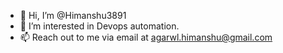 - 👋 Hi, I’m @Himanshu3891
- 👀 I’m interested in Devops automation. 
- 📫 Reach out to me via email at agarwl.himanshu@gmail.com

<!---
Himanshu3891/Himanshu3891 is a ✨ special ✨ repository because its `README.md` (this file) appears on your GitHub profile.
You can click the Preview link to take a look at your changes.
--->
